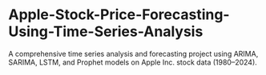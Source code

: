 # Apple-Stock-Price-Forecasting-Using-Time-Series-Analysis
A comprehensive time series analysis and forecasting project using ARIMA, SARIMA, LSTM, and Prophet models on Apple Inc. stock data (1980–2024).
